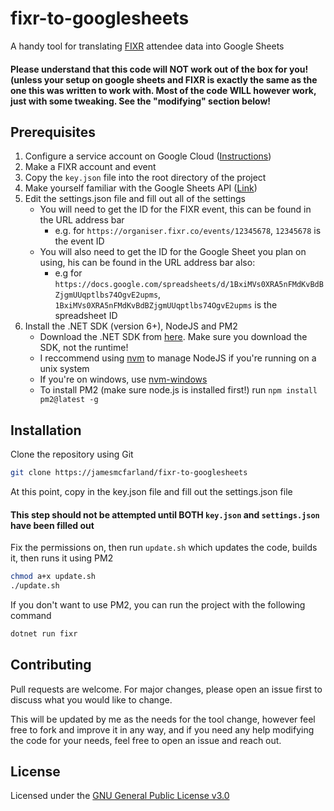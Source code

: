 
# fixr-to-googlesheets
A handy tool for translating [FIXR](https://fixr.co) attendee data into Google Sheets

#### Please understand that this code will NOT work out of the box for you! (unless your setup on google sheets and FIXR is exactly the same as the one this was written to work with. Most of the code WILL however work, just with some tweaking. See the "modifying" section below! 

## Prerequisites
1. Configure a service account on Google Cloud ([Instructions](https://developers.google.com/workspace/guides/create-credentials#service-account))
2. Make a FIXR account and event
3. Copy the ```key.json``` file into the root directory of the project
4. Make yourself familiar with the Google Sheets API ([Link](https://developers.google.com/sheets/api))
5. Edit the settings.json file and fill out all of the settings
    - You will need to get the ID for the FIXR event, this can be found in the URL address bar
        - e.g. for `https://organiser.fixr.co/events/12345678`, `12345678` is the event ID
    - You will also  need to get the ID for the Google Sheet you plan on using, his can be found in the URL address bar also:
        -  e.g for `https://docs.google.com/spreadsheets/d/1BxiMVs0XRA5nFMdKvBdBZjgmUUqptlbs74OgvE2upms`, `1BxiMVs0XRA5nFMdKvBdBZjgmUUqptlbs74OgvE2upms` is the spreadsheet ID
6. Install the .NET SDK (version 6+), NodeJS and PM2
    - Download the .NET SDK from [here](https://dotnet.microsoft.com/en-us/). Make sure you download the SDK, not the runtime!
    - I reccommend using [nvm](https://github.com/nvm-sh/nvm_) to manage NodeJS if you're running on a unix system
    - If you're on windows, use [nvm-windows](https://github.com/coreybutler/nvm-windows)
    - To install PM2 (make sure node.js is installed first!) run `npm install pm2@latest -g`

## Installation

Clone the repository using Git

```bash
git clone https://jamesmcfarland/fixr-to-googlesheets
```
At this point, copy in the key.json file and fill out the settings.json file
#### This step should not be attempted until BOTH `key.json` and `settings.json` have been filled out
Fix the permissions on, then run `update.sh` which updates the code, builds it, then runs it using PM2

```bash
chmod a+x update.sh
./update.sh
```
If you don't want to use PM2, you can run the project with the following command
```bash
dotnet run fixr
```

## Contributing
Pull requests are welcome. For major changes, please open an issue first to discuss what you would like to change.

This will be updated by me as the needs for the tool change, however feel free to fork and improve it in any way, and if you need any help modifying the code for your needs, feel free to open an issue and reach out.

## License
Licensed under the [GNU General Public License v3.0](https://choosealicense.com/licenses/gpl-3.0/)
